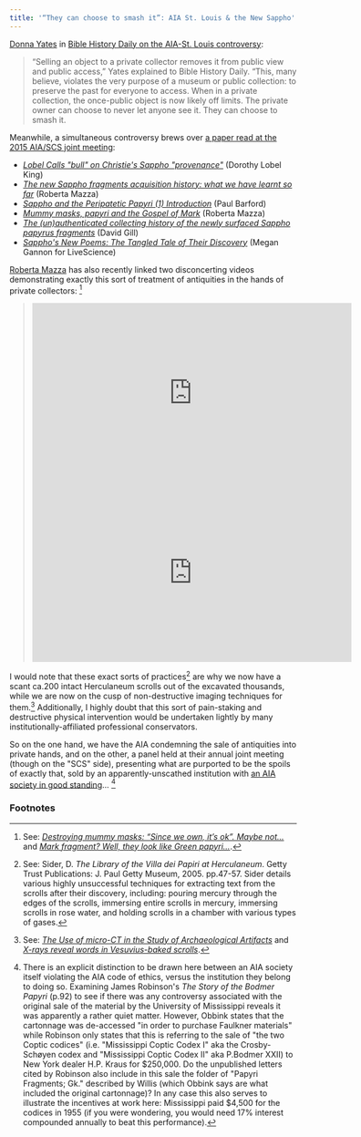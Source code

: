 ```yaml
---
title: '“They can choose to smash it”: AIA St. Louis & the New Sappho'
---
```


[Donna Yates](https://twitter.com/drdonnayates) in [Bible History Daily on the AIA-St. Louis controversy](http://www.biblicalarchaeology.org/daily/archaeology-today/cultural-heritage/antiquities-as-cash-cows/):

> “Selling an object to a private collector removes it from public view and public access,” Yates explained to Bible History Daily. “This, many believe, violates the very purpose of a museum or public collection: to preserve the past for everyone to access. When in a private collection, the once-public object is now likely off limits. The private owner can choose to never let anyone see it. They can choose to smash it.

Meanwhile, a simultaneous controversy brews over [a paper read at the 2015 AIA/SCS joint meeting](http://www.papyrology.ox.ac.uk/Fragments/SCS.Sappho.2015.Obbink.paper.pdf):

 * [*Lobel Calls "bull" on Christie's Sappho "provenance"*](http://phdiva.blogspot.com/2015/01/lobel-calls-bull-on-christies-sappho.html) (Dorothy Lobel King)
 * [*The new Sappho fragments acquisition history: what we have learnt so far*](https://facesandvoices.wordpress.com/2015/01/15/the-new-sappho-fragments-acquisition-history-what-we-have-learnt-so-far/) (Roberta Mazza)
 * [*Sappho and the Peripatetic Papyri (1) Introduction*](http://paul-barford.blogspot.com/2015/01/sappho-and-peripatetic-papyri-1.html) (Paul Barford)
 * [*Mummy masks, papyri and the Gospel of Mark*](https://facesandvoices.wordpress.com/2015/01/21/mummy-masks-papyri-and-the-gospel-of-mark/) (Roberta Mazza)
 * [*The (un)authenticated collecting history of the newly surfaced Sappho papyrus fragments*](http://lootingmatters.blogspot.com/2015/01/the-unauthenticated-collecting-history.html) (David Gill)
 * [*Sappho's New Poems: The Tangled Tale of Their Discovery*](http://www.livescience.com/49543-sappho-new-poems-discovery.html) (Megan Gannon for LiveScience)

[Roberta Mazza](https://twitter.com/papyrologyatman) has also recently linked two disconcerting videos demonstrating exactly this sort of treatment of antiquities in the hands of private collectors: [^mazzalinks]

> <iframe width="560" height="315" src="https://www.youtube.com/embed/Sf6S3bTjkko" frameborder="0" allowfullscreen></iframe>
>
> <iframe width="560" height="315" src="https://www.youtube.com/embed/j_gwgGcpD1M" frameborder="0" allowfullscreen></iframe>

I would note that these exact sorts of practices[^sider] are why we now have a scant ca.200 intact Herculaneum scrolls out of the excavated thousands, while we are now on the cusp of non-destructive imaging techniques for them.[^ndt] Additionally, I highly doubt that this sort of pain-staking and destructive physical intervention would be undertaken lightly by many institutionally-affiliated professional conservators.

So on the one hand, we have the AIA condemning the sale of antiquities into private hands, and on the other, a panel held at their annual joint meeting (though on the "SCS" side), presenting what are purported to be the spoils of exactly that, sold by an apparently-unscathed institution with [an AIA society in good standing](http://www.archaeological.org/aiasociety/mississippi/mississippimemphisuniversity)... [^goodstanding]

### Footnotes

[^mazzalinks]: See: [*Destroying mummy masks: “Since we own, it’s ok”. Maybe not…*](https://facesandvoices.wordpress.com/2015/01/25/destroying-mummy-masks-since-we-own-its-ok-maybe-not/) and [*Mark fragment? Well, they look like Green papyri…*](https://facesandvoices.wordpress.com/2015/02/02/mark-fragment-well-they-look-like-green-papyri/).
[^sider]: See: Sider, D. *The Library of the Villa dei Papiri at Herculaneum*. Getty Trust Publications: J. Paul Getty Museum, 2005. pp.47-57. Sider details various highly unsuccessful techniques for extracting text from the scrolls after their discovery, including: pouring mercury through the edges of the scrolls, immersing entire scrolls in mercury, immersing scrolls in rose water, and holding scrolls in a chamber with various types of gases.
[^ndt]: See: [*The Use of micro-CT in the Study of Archaeological Artifacts*](http://www.ndt.net/article/art2008/papers/244Seales.pdf) and [*X-rays reveal words in Vesuvius-baked scrolls*](http://www.nature.com/news/x-rays-reveal-words-in-vesuvius-baked-scrolls-1.16763).
[^goodstanding]: There is an explicit distinction to be drawn here between an AIA society itself violating the AIA code of ethics, versus the institution they belong to doing so. Examining James Robinson's *The Story of the Bodmer Papyri* (p.92) to see if there was any controversy associated with the original sale of the material by the University of Mississippi reveals it was apparently a rather quiet matter. However, Obbink states that the cartonnage was de-accessed "in order to purchase Faulkner materials" while Robinson only states that this is referring to the sale of "the two Coptic codices" (i.e. "Mississippi Coptic Codex I" aka the Crosby-Schøyen codex and "Mississippi Coptic Codex II" aka P.Bodmer XXII) to New York dealer H.P. Kraus for $250,000. Do the unpublished letters cited by Robinson also include in this sale the folder of "Papyri Fragments; Gk." described by Willis (which Obbink says are what included the original cartonnage)? In any case this also serves to illustrate the incentives at work here: Mississippi paid $4,500 for the codices in 1955 (if you were wondering, you would need 17% interest compounded annually to beat this performance).
